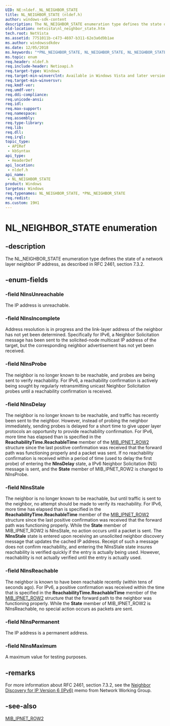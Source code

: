 ```yaml
---
UID: NE:nldef._NL_NEIGHBOR_STATE
title: NL_NEIGHBOR_STATE (nldef.h)
author: windows-sdk-content
description: The NL_NEIGHBOR_STATE enumeration type defines the state of a network layer neighbor IP address, as described in RFC 2461, section 7.3.2.
old-location: netvista\nl_neighbor_state.htm
tech.root: NetVista
ms.assetid: 7751011b-c473-4697-b311-62e3a6d9b1ae
ms.author: windowssdkdev
ms.date: 12/05/2018
ms.keywords: "*PNL_NEIGHBOR_STATE, NL_NEIGHBOR_STATE, NL_NEIGHBOR_STATE enumeration [Network Drivers Starting with Windows Vista], NlnsDelay, NlnsIncomplete, NlnsMaximum, NlnsPermanent, NlnsProbe, NlnsReachable, NlnsStale, NlnsUnreachable, PNL_NEIGHBOR_STATE, PNL_NEIGHBOR_STATE enumeration pointer [Network Drivers Starting with Windows Vista], iphelper_dfada3d6-bdd8-4ce0-a7db-25882d0dac4a.xml, netvista.nl_neighbor_state, nldef/NL_NEIGHBOR_STATE, nldef/NlnsDelay, nldef/NlnsIncomplete, nldef/NlnsMaximum, nldef/NlnsPermanent, nldef/NlnsProbe, nldef/NlnsReachable, nldef/NlnsStale, nldef/NlnsUnreachable, nldef/PNL_NEIGHBOR_STATE"
ms.topic: enum
req.header: nldef.h
req.include-header: Netioapi.h
req.target-type: Windows
req.target-min-winverclnt: Available in Windows Vista and later versions of the Windows operating   systems.
req.target-min-winversvr: 
req.kmdf-ver: 
req.umdf-ver: 
req.ddi-compliance: 
req.unicode-ansi: 
req.idl: 
req.max-support: 
req.namespace: 
req.assembly: 
req.type-library: 
req.lib: 
req.dll: 
req.irql: 
topic_type:
 - APIRef
 - kbSyntax
api_type:
 - HeaderDef
api_location:
 - nldef.h
api_name:
 - NL_NEIGHBOR_STATE
product: Windows
targetos: Windows
req.typenames: NL_NEIGHBOR_STATE, *PNL_NEIGHBOR_STATE
req.redist: 
ms.custom: 19H1
---
```


# NL_NEIGHBOR_STATE enumeration


## -description


The NL_NEIGHBOR_STATE enumeration type defines the state of a network layer neighbor IP address, as
  described in RFC 2461, section 7.3.2.


## -enum-fields




### -field NlnsUnreachable

The IP address is unreachable.


### -field NlnsIncomplete

Address resolution is in progress and the link-layer address of the neighbor has not yet been
     determined. Specifically for IPv6, a Neighbor Solicitation message has been sent to the solicited-node multicast
     IP address of the target, but the corresponding neighbor advertisement has not yet been received.


### -field NlnsProbe

The neighbor is no longer known to be reachable, and probes are being sent to verify reachability.
     For IPv6, a reachability confirmation is actively being sought by regularly retransmitting unicast
     Neighbor Solicitation probes until a reachability confirmation is received.


### -field NlnsDelay

The neighbor is no longer known to be reachable, and traffic has recently been sent to the
     neighbor. However, instead of probing the neighbor immediately, sending probes is delayed for a short
     time to give upper layer protocols an opportunity to provide reachability confirmation. For IPv6, more
     time has elapsed than is specified in the 
     <b>ReachabilityTime.ReachableTime</b> member of the 
     <a href="https://docs.microsoft.com/previous-versions/windows/hardware/drivers/ff559263(v=vs.85)">MIB_IPNET_ROW2</a> structure since the last
     positive confirmation was received that the forward path was functioning properly and a packet was sent.
     If no reachability confirmation is received within a period of time (used to delay the first probe) of
     entering the <b>NlnsDelay</b> state, a IPv6 Neighbor Solicitation (NS) message is sent, and the 
     <b>State</b> member of MIB_IPNET_ROW2 is changed to NlnsProbe.


### -field NlnsStale

The neighbor is no longer known to be reachable, but until traffic is sent to the neighbor, no
     attempt should be made to verify its reachability. For IPv6, more time has elapsed than is specified in
     the 
     <b>ReachabilityTime.ReachableTime</b> member of the 
     <a href="https://docs.microsoft.com/previous-versions/windows/hardware/drivers/ff559263(v=vs.85)">MIB_IPNET_ROW2</a> structure since the last
     positive confirmation was received that the forward path was functioning properly. While the 
     <b>State</b> member of MIB_IPNET_ROW2 is NlnsStale, no action occurs until a packet is sent. The
     <b>NlnsStale</b> state is entered upon receiving an unsolicited neighbor discovery message that updates the
     cached IP address. Receipt of such a message does not confirm reachability, and entering the NlnsStale
     state insures reachability is verified quickly if the entry is actually being used. However,
     reachability is not actually verified until the entry is actually used.


### -field NlnsReachable

The neighbor is known to have been reachable recently (within tens of seconds ago). For IPv6, a
     positive confirmation was received within the time that is specified in the 
     <b>ReachabilityTime.ReachableTime</b> member of the 
     <a href="https://docs.microsoft.com/previous-versions/windows/hardware/drivers/ff559263(v=vs.85)">MIB_IPNET_ROW2</a> structure that the forward
     path to the neighbor was functioning properly. While the 
     <b>State</b> member of MIB_IPNET_ROW2 is NlnsReachable, no special action occurs as packets are
     sent.


### -field NlnsPermanent

The IP address is a permanent address.


### -field NlnsMaximum

A maximum value for testing purposes.


## -remarks



For more information about RFC 2461, section 7.3.2, see the 
    <a href="http://go.microsoft.com/fwlink/p/?linkid=84044">Neighbor Discovery for IP Version 6
    (IPv6)</a> memo from Network Working Group.




## -see-also




<a href="https://docs.microsoft.com/previous-versions/windows/hardware/drivers/ff559263(v=vs.85)">MIB_IPNET_ROW2</a>
 

 

